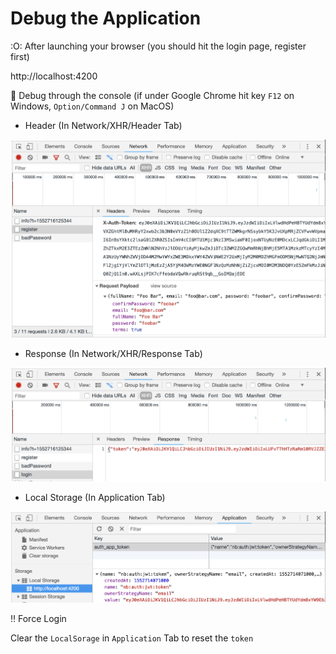 # Debug the Application


:O: After launching your browser (you should hit the login page, register first)

http://localhost:4200

:link: Debug through the console (if under Google Chrome hit key `F12` on Windows, `Option/Command J` on MacOS) 

* Header (In Network/XHR/Header Tab)

![alt tag](./images/Header.png)

* Response (In Network/XHR/Response Tab)

![alt tag](./images/Response.png)

* Local Storage (In Application Tab)

![alt tag](./images/Application.png)

:bangbang: Force Login

Clear the `LocalSorage` in `Application` Tab to reset the `token`

